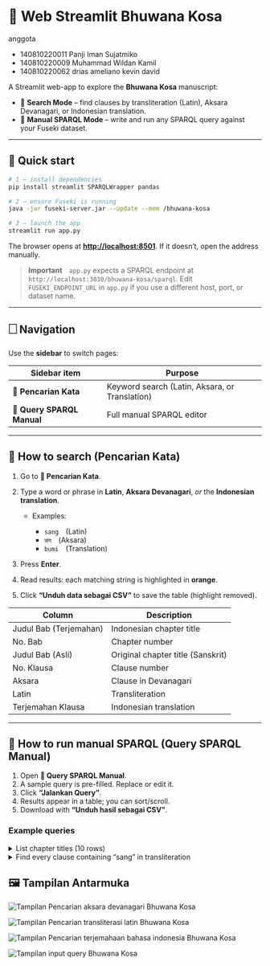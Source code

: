 # 📜 Web Streamlit Bhuwana Kosa
anggota
- 140810220011	Panji Iman Sujatmiko
- 140810220009	Muhammad Wildan Kamil
- 140810220062	drias ameliano kevin david

A Streamlit web-app to explore the **Bhuwana Kosa** manuscript:

* 🔎 **Search Mode** – find clauses by transliteration (Latin), Aksara Devanagari, or Indonesian translation.
* 🧠 **Manual SPARQL Mode** – write and run any SPARQL query against your Fuseki dataset.

---

## 🚀 Quick start

```bash
# 1 – install dependencies
pip install streamlit SPARQLWrapper pandas

# 2 – ensure Fuseki is running
java -jar fuseki-server.jar --update --mem /bhuwana-kosa

# 3 – launch the app
streamlit run app.py
```

The browser opens at **[http://localhost:8501](http://localhost:8501)**.
If it doesn’t, open the address manually.

> **Important** `app.py` expects a SPARQL endpoint at
> `http://localhost:3030/bhuwana-kosa/sparql`.
> Edit `FUSEKI_ENDPOINT_URL` in `app.py` if you use a different host, port, or dataset name.

---

## 🗌 Navigation

Use the **sidebar** to switch pages:

| Sidebar item               | Purpose                                        |
| -------------------------- | ---------------------------------------------- |
| **🔎 Pencarian Kata**      | Keyword search (Latin, Aksara, or Translation) |
| **🧠 Query SPARQL Manual** | Full manual SPARQL editor                      |

---

## 🔎 How to search (Pencarian Kata)

1. Go to **🔎 Pencarian Kata**.
2. Type a word or phrase in **Latin**, **Aksara Devanagari**, *or* the **Indonesian translation**.

   * Examples:

     * `sang` (Latin)
     * `संग` (Aksara)
     * `bumi` (Translation)
3. Press **Enter**.
4. Read results: each matching string is highlighted in **orange**.
5. Click **“Unduh data sebagai CSV”** to save the table (highlight removed).

| Column                 | Description                       |
| ---------------------- | --------------------------------- |
| Judul Bab (Terjemahan) | Indonesian chapter title          |
| No. Bab                | Chapter number                    |
| Judul Bab (Asli)       | Original chapter title (Sanskrit) |
| No. Klausa             | Clause number                     |
| Aksara                 | Clause in Devanagari              |
| Latin                  | Transliteration                   |
| Terjemahan Klausa      | Indonesian translation            |

---

## 🧠 How to run manual SPARQL (Query SPARQL Manual)

1. Open **🧠 Query SPARQL Manual**.
2. A sample query is pre-filled. Replace or edit it.
3. Click **“Jalankan Query”**.
4. Results appear in a table; you can sort/scroll.
5. Download with **“Unduh hasil sebagai CSV”**.

### Example queries

<details>
<summary>List chapter titles (10 rows)</summary>

```sparql
PREFIX bk: <http://contoh.org/bhuwanakosa#>
SELECT ?nomorBab ?judulBab
WHERE {
  ?bab a bk:Bab ;
       bk:nomorBab ?nomorBab ;
       bk:judulBab ?judulBab .
}
ORDER BY ?nomorBab
LIMIT 10
```

</details>

<details>
<summary>Find every clause containing “sang” in transliteration</summary>

```sparql
PREFIX bk: <http://contoh.org/bhuwanakosa#>
SELECT ?nomorBab ?nomorKlausa ?latin
WHERE {
  ?klausa a bk:Klausa ;
          bk:nomorKlausa ?nomorKlausa ;
          bk:transliterasiLatin ?latin ;
          bk:bagianDariBab ?bab .
  ?bab bk:nomorBab ?nomorBab .
  FILTER CONTAINS(LCASE(?latin), "sang")
}
ORDER BY ?nomorBab ?nomorKlausa
```

</details>

## 🖼️ Tampilan Antarmuka

![Tampilan Pencarian aksara devanagari Bhuwana Kosa](https://drive.google.com/uc?export=view&id=1wPjktqKrHUvcpa6cMTidfGYGkB_CIsbz)

![Tampilan Pencarian transliterasi latin Bhuwana Kosa](https://drive.google.com/uc?export=view&id=10WTZdMpCWxPGAl8Y6Pt9KtJ4FyUbrAnF)

![Tampilan Pencarian terjemahaan bahasa indonesia Bhuwana Kosa](https://drive.google.com/uc?export=view&id=1dlXtXdtkNNnpl03ToHAbmS2x9e8tJkfr)

![Tampilan input query Bhuwana Kosa](https://drive.google.com/uc?export=view&id=1wPjktqKrHUvcpa6cMTidfGYGkB_CIsbz)

